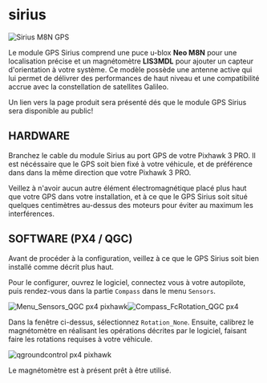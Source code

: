 # sirius

![Sirius M8N GPS](https://drotek.com/wp-content/uploads/2017/05/Sirius_rendu_oblique2.png)

Le module GPS Sirius comprend une puce u-blox **Neo M8N** pour une localisation précise et un magnétomètre **LIS3MDL** pour ajouter un capteur d'orientation à votre système. Ce modèle possède une antenne active qui lui permet de délivrer des performances de haut niveau et une compatibilité accrue avec la constellation de satellites Galileo.

Un lien vers la page produit sera présenté dés que le module GPS Sirius sera disponible au public!

## HARDWARE

Branchez le cable du module Sirius au port GPS de votre Pixhawk 3 PRO. Il est nécéssaire que le GPS soit bien fixé à votre véhicule, et de préférence dans dans la même direction que votre Pixhawk 3 PRO.

Veillez à n'avoir aucun autre élément électromagnétique placé plus haut que votre GPS dans votre installation, et à ce que le GPS Sirius soit situé quelques centimètres au-dessus des moteurs pour éviter au maximum les interférences.

## SOFTWARE \(PX4 / QGC\)

Avant de procéder à la configuration, veillez à ce que le GPS Sirius soit bien installé comme décrit plus haut.

Pour le configurer, ouvrez le logiciel, connectez vous à votre autopilote, puis rendez-vous dans la partie `Compass` dans le menu `Sensors`.

![Menu\_Sensors\_QGC px4 pixhawk](https://drotek.com/wp-content/uploads/2017/01/Menu_Sensors_QGC.png)![Compass\_FcRotation\_QGC px4](https://drotek.com/wp-content/uploads/2017/01/Compass_FcRotation_QGC.png)

Dans la fenêtre ci-dessus, sélectionnez `Rotation_None`. Ensuite, calibrez le magnétomètre en réalisant les opérations décrites par le logiciel, faisant faire les rotations requises à votre véhicule.

![qgroundcontrol px4 pixhawk](https://drotek.com/wp-content/uploads/2017/01/Window_Compass_Calib_QGC-700x460.png)

Le magnétomètre est à présent prêt à être utilisé.

